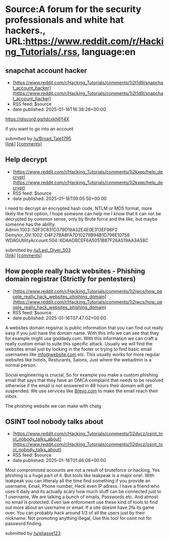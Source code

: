 # Source:A forum for the security professionals and white hat hackers., URL:https://www.reddit.com/r/Hacking_Tutorials/.rss, language:en

## snapchat account hacker
 - [https://www.reddit.com/r/Hacking_Tutorials/comments/1i2t1d9/snapchat_account_hacker](https://www.reddit.com/r/Hacking_Tutorials/comments/1i2t1d9/snapchat_account_hacker)
 - RSS feed: $source
 - date published: 2025-01-16T16:38:28+00:00

<!-- SC_OFF --><div class="md"><p><a href="https://discord.gg/tdcxkh6Y4X">https://discord.gg/tdcxkh6Y4X</a> </p> <p>if you want to go into an account</p> </div><!-- SC_ON --> &#32; submitted by &#32; <a href="https://www.reddit.com/user/Broad_Tale1795"> /u/Broad_Tale1795 </a> <br/> <span><a href="https://www.reddit.com/r/Hacking_Tutorials/comments/1i2t1d9/snapchat_account_hacker/">[link]</a></span> &#32; <span><a href="https://www.reddit.com/r/Hacking_Tutorials/comments/1i2t1d9/snapchat_account_hacker/">[comments]</a></span>

## Help decrypt
 - [https://www.reddit.com/r/Hacking_Tutorials/comments/1i2kxep/help_decrypt](https://www.reddit.com/r/Hacking_Tutorials/comments/1i2kxep/help_decrypt)
 - RSS feed: $source
 - date published: 2025-01-16T09:05:50+00:00

<!-- SC_OFF --><div class="md"><p>I need to decrypt an encrypted hash code, NTLM or MD5 format, more likely the first option, I hope someone can help me I know that it can not be decrypted by common sense, only by Brute force and the like, but maybe someone has the ability. Admin:1003::52F3C831D379D19A32E4E0E313EF96F2 Demytor_OV:1002::D4F27BA8FA7D10279B94B1D796E10758 WDAGUtilityAccount:504::6DAAD8CEF6A5051B87F26A519AA3A58C</p> </div><!-- SC_ON --> &#32; submitted by &#32; <a href="https://www.reddit.com/user/Last_Diver_503"> /u/Last_Diver_503 </a> <br/> <span><a href="https://www.reddit.com/r/Hacking_Tutorials/comments/1i2kxep/help_decrypt/">[link]</a></span> &#32; <span><a href="https://www.reddit.com/r/Hacking_Tutorials/comments/1i2kxep/help_decrypt/">[comments]</a></span>

## How people really hack websites - Phishing domain registrar (Strictly for pentesters)
 - [https://www.reddit.com/r/Hacking_Tutorials/comments/1i2jwcs/how_people_really_hack_websites_phishing_domain](https://www.reddit.com/r/Hacking_Tutorials/comments/1i2jwcs/how_people_really_hack_websites_phishing_domain)
 - RSS feed: $source
 - date published: 2025-01-16T07:47:02+00:00

<!-- SC_OFF --><div class="md"><p>A websites domain registrar is public information that you can find out really easy if you just have the domain name. With this info we can see that they for example might use goddady.com. With this information we can craft a really custom email to suite this specific attack. Usually we will find the websites email just by looking in the footer or trying to find basic email usernames like <a href="mailto:info@website.com">info@website.com</a> etc. This usually works for more regular websites like hotels, Resturants, Salons, Just where the webadmin is a normal person. </p> <p>Social engineering is crucial, So for example you make a custom phishing email that says that they have an DMCA complaint that needs to be resolved otherwise if the email is not answered in 48 hours their domain will get suspended. We use services like <a href="http://Brevo.com">Brevo.com</a> to make the email reach their inbox. </p> <p>The phishing website we can make with chatg

## OSINT tool nobody talks about
 - [https://www.reddit.com/r/Hacking_Tutorials/comments/1i2dvcz/osint_tool_nobody_talks_about](https://www.reddit.com/r/Hacking_Tutorials/comments/1i2dvcz/osint_tool_nobody_talks_about)
 - RSS feed: $source
 - date published: 2025-01-16T01:48:08+00:00

<!-- SC_OFF --><div class="md"><p>Most compromised accounts are not a result of bruteforce or hacking, Yes phishing is a huge part of it. But tools like leakpeak is a major one!. With leakpeak you can litteraly all the time find something if you provide an username, Email, Phone number, Heck even IP adress. I have a friend who uses it daily and its actually scary how much stuff can be connected just to 1 username, We are talking a bunch of emails, Passwords etc. And almost no email is protected. Even law enforcment use these kind of tools to find out more about an username or email. If a site doesnt have 2fa its game over. You can probably hack around 1/3 of all the users just by their nickname. Not promoting anything illegal, Use this tool for osint not for password finding.</p> </div><!-- SC_ON --> &#32; submitted by &#32; <a href="https://www.reddit.com/user/eliasse123"> /u/eliasse123 </a> <br/> <span><a href="https://www.reddit.com/r/Hacking_Tutorials/comments/1i2dvcz/osint_tool_

